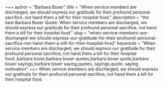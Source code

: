 +++
author = "Barbara Boxer"
title = "When service members are discharged, we should express our gratitude for their profound personal sacrifice, not hand them a bill for their hospital food."
description = "the best Barbara Boxer Quote: When service members are discharged, we should express our gratitude for their profound personal sacrifice, not hand them a bill for their hospital food."
slug = "when-service-members-are-discharged-we-should-express-our-gratitude-for-their-profound-personal-sacrifice-not-hand-them-a-bill-for-their-hospital-food"
keywords = "When service members are discharged, we should express our gratitude for their profound personal sacrifice, not hand them a bill for their hospital food.,barbara boxer,barbara boxer quotes,barbara boxer quote,barbara boxer sayings,barbara boxer saying,quotes, sayings,quote, saying, motivation"
+++
When service members are discharged, we should express our gratitude for their profound personal sacrifice, not hand them a bill for their hospital food.
